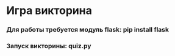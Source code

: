 # Игра викторина
### Для работы требуется модуль flask: pip install flask
### Запуск викторины: quiz.py
